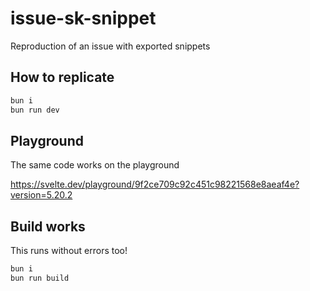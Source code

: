 # issue-sk-snippet

Reproduction of an issue with exported snippets

## How to replicate

```bash
bun i
bun run dev
```

## Playground

The same code works on the playground

https://svelte.dev/playground/9f2ce709c92c451c98221568e8aeaf4e?version=5.20.2

## Build works

This runs without errors too!

```bash
bun i
bun run build
```
